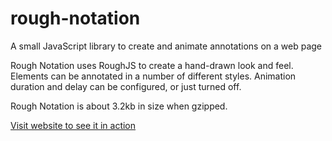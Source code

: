 # rough-notation

A small JavaScript library to create and animate annotations on a web page

Rough Notation uses RoughJS to create a hand-drawn look and feel. Elements can be annotated in a number of different styles. Animation duration and delay can be configured, or just turned off.

Rough Notation is about 3.2kb in size when gzipped.

[Visit website to see it in action](https://roughnotation.com/)
